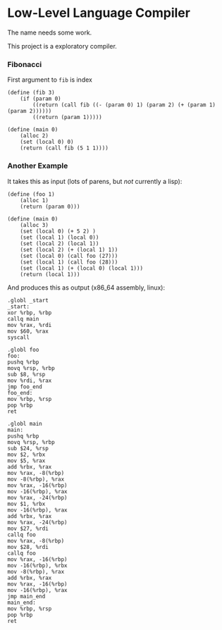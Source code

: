 # Low-Level Language Compiler

The name needs some work.

This project is a exploratory compiler. 


### Fibonacci

First argument to `fib` is index

```
(define (fib 3)
    (if (param 0)
        ((return (call fib ((- (param 0) 1) (param 2) (+ (param 1) (param 2))))))
        ((return (param 1)))))

(define (main 0)
    (alloc 2)
    (set (local 0) 0)
    (return (call fib (5 1 1))))
```

### Another Example

It takes this as input (lots of parens, but *not* currently a lisp):

```
(define (foo 1)
    (alloc 1)
    (return (param 0)))

(define (main 0)
    (alloc 3)
    (set (local 0) (+ 5 2) )
    (set (local 1) (local 0))
    (set (local 2) (local 1))
    (set (local 2) (+ (local 1) 1))
    (set (local 0) (call foo (27)))
    (set (local 1) (call foo (28)))
    (set (local 1) (+ (local 0) (local 1)))
    (return (local 1)))
```

And produces this as output (x86_64 assembly, linux):

```assembly
.globl _start
_start:
xor %rbp, %rbp
callq main
mov %rax, %rdi
mov $60, %rax
syscall

.globl foo
foo:
pushq %rbp
movq %rsp, %rbp
sub $8, %rsp
mov %rdi, %rax
jmp foo_end
foo_end:
mov %rbp, %rsp
pop %rbp
ret

.globl main
main:
pushq %rbp
movq %rsp, %rbp
sub $24, %rsp
mov $2, %rbx
mov $5, %rax
add %rbx, %rax
mov %rax, -8(%rbp)
mov -8(%rbp), %rax
mov %rax, -16(%rbp)
mov -16(%rbp), %rax
mov %rax, -24(%rbp)
mov $1, %rbx
mov -16(%rbp), %rax
add %rbx, %rax
mov %rax, -24(%rbp)
mov $27, %rdi
callq foo
mov %rax, -8(%rbp)
mov $28, %rdi
callq foo
mov %rax, -16(%rbp)
mov -16(%rbp), %rbx
mov -8(%rbp), %rax
add %rbx, %rax
mov %rax, -16(%rbp)
mov -16(%rbp), %rax
jmp main_end
main_end:
mov %rbp, %rsp
pop %rbp
ret
```
